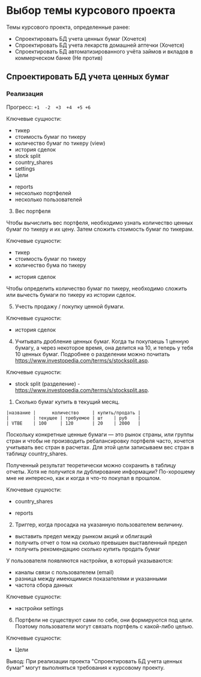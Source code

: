 # Выбор темы курсового проекта

Темы курсового проекта, определенные ранее:
* Спроектировать БД учета ценных бумаг (Хочется)
* Спроектировать БД учета лекарств домашней аптечки (Хочется)
* Спроектировать БД автоматизированного учёта займов и вкладов
  в коммерческом банке (Не против)

## Спроектировать БД учета ценных бумаг



### Реализация

Прогресс: `+1  -2  +3  +4  +5 +6`

Ключевые сущности:
* тикер
* стоимость бумаг по тикеру
* количество бумаг по тикеру (view)
* история сделок
* stock split
* country_shares
* settings
* Цели
- reports
- несколько портфелей
- несколько пользователей

3. Вес портфеля

Чтобы вычислить вес портфеля, необходимо узнать количество ценных
бумаг по тикеру и их цену. Затем сложить стоимость бумаг по тикерам.

Ключевые сущности:
* тикер
* стоимость бумаг по тикеру
* количество бума по тикеру
+ история сделок

Чтобы определить количество бумаг по тикеру, необходимо сложить или
вычесть бумаги по тикеру из истории сделок.

5. Учесть продажу / покупку ценной бумаги.

Ключевые сущности:
+ история сделок

4. Учитывать дробление ценных бумаг. Когда ты покупаешь 1 ценную бумагу,
а через некоторое время, она делится на 10, и теперь у тебя 10
ценных бумаг. Подробнее о разделении можно почитать
https://www.investopedia.com/terms/s/stocksplit.asp.
   
Ключевые сущности:
* stock split (разделение) - https://www.investopedia.com/terms/s/stocksplit.asp.

1. Сколько бумаг купить в текущий месяц.
```text
|название |      количество     | купить/продать |
|         | текущее | требуемое | шт    | руб    |
| VTBE    | 100     | 120       | 20    | 2000   |                                                 
```

Поскольку конкретные ценные бумаги — это рынок страны, или группы
стран и чтобы не производить ребалансировку портфеля часто, хочется
учитывать вес стран в расчетах. Для этой цели записываем вес стран
в таблицу country_shares.

Полученный результат теоретически можно сохранить в таблицу отчеты.
Хотя не получится ли дублирование информации? По-хорошему мне не
интересно, как и когда я что-то покупал в прошлом.

Ключевые сущности:
* country_shares
- reports

2. Триггер, когда просадка на указанную пользователем величину.
* выставить предел между рынком акций и облигаций
* получить отчет о том на сколько превышен выставленный предел
* получить рекомендацию сколько купить продать бумаг

У пользователя появляются настройки, в который указываются:
- каналы связи с пользователем (email)
- разница между имеющимися показателями и указанными
- частота сбора данных

Ключевые сущности:
* настройки settings

6. Портфели не существуют сами по себе, они формируются под цели.
Поэтому пользователи могут связать портфель с какой-либо целью.

Ключевые сущности:
* Цели

Вывод: При реализации проекта "Спроектировать БД учета ценных бумаг"
могут выполняться требования к курсовому проекту.